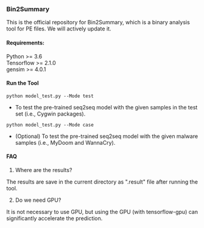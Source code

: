 ### Bin2Summary  

This is the official repository for Bin2Summary, which is a binary analysis tool for PE files. We will actively update it.  

#### Requirements:  
Python >= 3.6  
Tensorflow >= 2.1.0  
gensim >= 4.0.1  

#### Run the Tool  

```
python model_test.py --Mode test
```

- To test the pre-trained seq2seq model with the given samples in the test set (i.e., Cygwin packages).

```
python model_test.py --Mode case
```

- (Optional) To test the pre-trained seq2seq model with the given malware samples (i.e., MyDoom and WannaCry).


#### FAQ  
1. Where are the results?

The results are save in the current directory as ".result" file after running the tool.

2. Do we need GPU?

It is not necessary to use GPU, but using the GPU (with tensorflow-gpu) can significantly accelerate the prediction.

<!--
**ExplainBinary/ExplainBinary** is a ✨ _special_ ✨ repository because its `README.md` (this file) appears on your GitHub profile.

Here are some ideas to get you started:

- 🔭 I’m currently working on ...
- 🌱 I’m currently learning ...
- 👯 I’m looking to collaborate on ...
- 🤔 I’m looking for help with ...
- 💬 Ask me about ...
- 📫 How to reach me: ...
- 😄 Pronouns: ...
- ⚡ Fun fact: ...
-->
